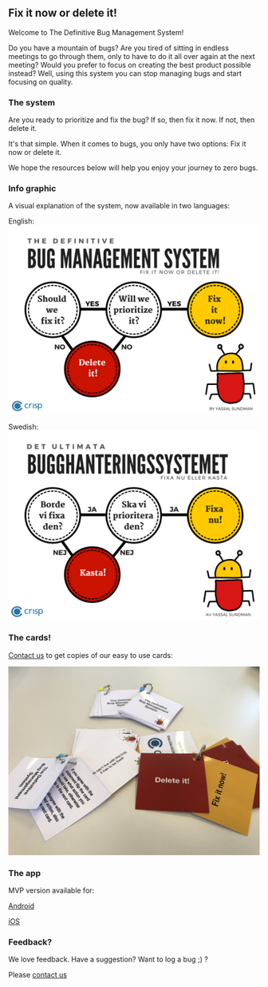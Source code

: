 ## Fix it now or delete it!

Welcome to The Definitive Bug Management System!

Do you have a mountain of bugs? Are you tired of sitting in endless meetings to go through them, only to have to do it all over again at the next meeting? Would you prefer to focus on creating the best product possible instead? Well, using this system you can stop managing bugs and start focusing on quality.

### The system
Are you ready to prioritize and fix the bug? If so, then fix it now.
If not, then delete it.

It's that simple. When it comes to bugs, you only have two options: Fix it now or delete it.

We hope the resources below will help you enjoy your journey to zero bugs.

### Info graphic

A visual explanation of the system, now available in two languages:

English:
![Info graphic explaing the bug management system, fix it now or delete it in English](images/info-graphic-en.png)

Swedish:
![Info graphic explaing the bug management system, fix it now or delete it in Swedish](images/info-graphic-sv.png)


### The cards!

[Contact us](mailto:fixitnowordeleteit@yds.se) to get copies of our easy to use cards:

![The cards, square shaped with a bookring holding them together](images/cards.jpg)


### The app
MVP version available for:

[Android](https://play.google.com/store/apps/details?id=se.yds.dbms)

[iOS](https://itunes.apple.com/us/app/fix-it-now-or-delete-it/id1390222365?ls=1&mt=8)

### Feedback?
We love feedback. Have a suggestion? Want to log a bug ;) ?

Please [contact us](mailto:fixitnowordeleteit@yds.se)
